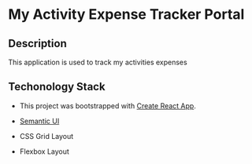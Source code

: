 # My Activity Expense Tracker Portal

## Description

This application is used to track my activities expenses

## Techonology Stack

- This project was bootstrapped with [Create React App](https://github.com/facebook/create-react-app).

- [Semantic UI](https://github.com/Semantic-Org/Semantic-UI)
- CSS Grid Layout
- Flexbox Layout

